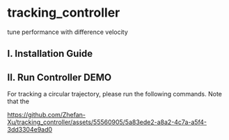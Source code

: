 # tracking_controller
tune performance with difference velocity

## I. Installation Guide


## II. Run Controller DEMO
For tracking a circular trajectory, please run the following commands. Note that the  




https://github.com/Zhefan-Xu/tracking_controller/assets/55560905/5a83ede2-a8a2-4c7a-a5f4-3dd3304e9ad0

